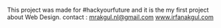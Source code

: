 This project was made for #hackyourfuture and it is the my first project about Web Design.
contact  : mrakgul.nl@gmail.com
www.irfanakgul.com
